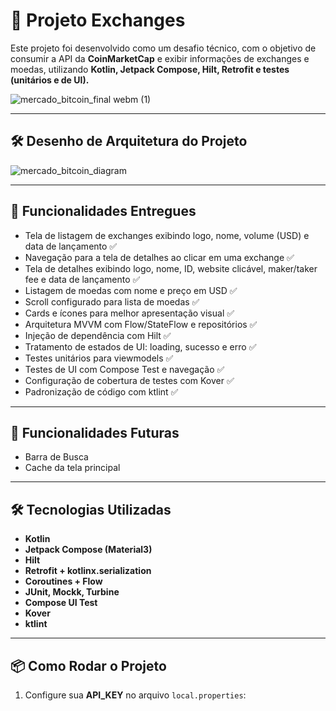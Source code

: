# 📱 Projeto Exchanges

Este projeto foi desenvolvido como um desafio técnico, com o objetivo de consumir a API da **CoinMarketCap** e exibir informações de exchanges e moedas, utilizando **Kotlin, Jetpack Compose, Hilt, Retrofit e testes (unitários e de UI).**

![mercado_bitcoin_final webm (1)](https://github.com/user-attachments/assets/a119edda-dcce-4d54-a419-e1a52f87f835)

---

## 🛠️ Desenho de Arquitetura do Projeto

![mercado_bitcoin_diagram](https://github.com/user-attachments/assets/44e802ac-0010-45de-a18c-4349e9c00638)

---

## 🚀 Funcionalidades Entregues

- Tela de listagem de exchanges exibindo logo, nome, volume (USD) e data de lançamento ✅  
- Navegação para a tela de detalhes ao clicar em uma exchange ✅  
- Tela de detalhes exibindo logo, nome, ID, website clicável, maker/taker fee e data de lançamento ✅  
- Listagem de moedas com nome e preço em USD ✅  
- Scroll configurado para lista de moedas ✅  
- Cards e ícones para melhor apresentação visual ✅  
- Arquitetura MVVM com Flow/StateFlow e repositórios ✅  
- Injeção de dependência com Hilt ✅  
- Tratamento de estados de UI: loading, sucesso e erro ✅  
- Testes unitários para viewmodels ✅  
- Testes de UI com Compose Test e navegação ✅  
- Configuração de cobertura de testes com Kover ✅  
- Padronização de código com ktlint ✅  
---
## 🚀 Funcionalidades Futuras

- Barra de Busca   
- Cache da tela principal
---

## 🛠️ Tecnologias Utilizadas
- **Kotlin**  
- **Jetpack Compose (Material3)**  
- **Hilt**  
- **Retrofit + kotlinx.serialization**  
- **Coroutines + Flow**  
- **JUnit, Mockk, Turbine**  
- **Compose UI Test**  
- **Kover**  
- **ktlint**  

---

## 📦 Como Rodar o Projeto

1. Configure sua **API_KEY** no arquivo `local.properties`:


 

